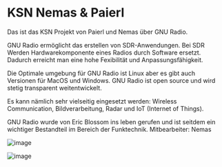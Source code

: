 # KSN Nemas & Paierl

Das ist das KSN Projekt von Paierl und Nemas über GNU Radio.

GNU Radio ermöglicht das erstellen von SDR-Anwendungen. Bei SDR Werden Hardwarekomponente eines Radios durch Software ersetzt. Dadurch erreicht man eine hohe Fexibilität und Anpassungsfähigkeit. 

Die Optimale umgebung für GNU Radio ist Linux aber es gibt auch Versionen für MacOS und Windows. GNU Radio ist open source und wird stetig transparent weitentwickelt.

Es kann nämlich sehr vielseitig eingesetzt werden: Wireless Communication, Bildverarbeitung, Radar und IoT (Internet of Things).

GNU Radio wurde von Eric Blossom ins leben gerufen und ist seitdem ein wichtiger Bestandteil im Bereich der Funktechnik.
Mitbearbeiter: Nemas

![image](https://github.com/mqnky/ksn/assets/95501683/66615fff-a626-42bd-be10-475863f6bcd6)


![image](https://github.com/mqnky/ksn/assets/95501683/9c28026c-96cc-4e9f-a608-acf6b176740d)



